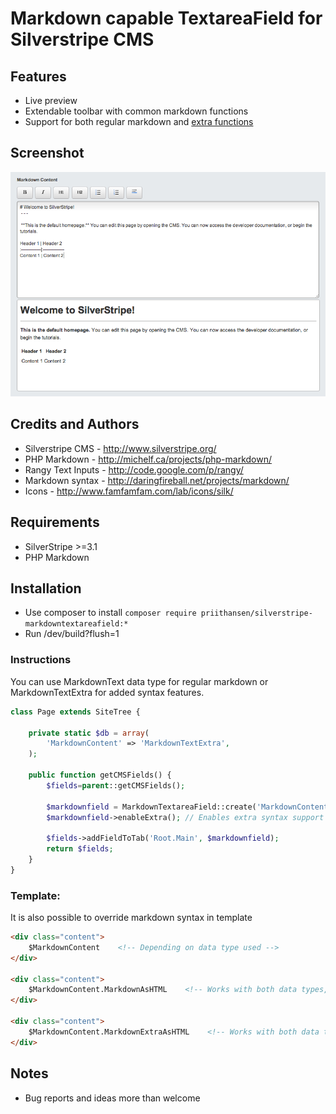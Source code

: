 # Markdown capable TextareaField for Silverstripe CMS

## Features
 * Live preview
 * Extendable toolbar with common markdown functions
 * Support for both regular markdown and [extra functions](http://michelf.ca/projects/php-markdown/extra)

## Screenshot

![Alt text](/templates/images/screenshot.png?raw=true)

## Credits and Authors

 * Silverstripe CMS - <http://www.silverstripe.org/>
 * PHP Markdown - <http://michelf.ca/projects/php-markdown/>
 * Rangy Text Inputs - <http://code.google.com/p/rangy/>
 * Markdown syntax - <http://daringfireball.net/projects/markdown/>
 * Icons - <http://www.famfamfam.com/lab/icons/silk/>

## Requirements

 * SilverStripe >=3.1
 * PHP Markdown

## Installation
 
 * Use composer to install `composer require priithansen/silverstripe-markdowntextareafield:*`
 * Run /dev/build?flush=1

### Instructions

You can use MarkdownText data type for regular markdown or MarkdownTextExtra for added syntax features.

```php
class Page extends SiteTree {

    private static $db = array(
        'MarkdownContent' => 'MarkdownTextExtra',
    );

    public function getCMSFields() {
        $fields=parent::getCMSFields();

        $markdownfield = MarkdownTextareaField::create('MarkdownContent');
        $markdownfield->enableExtra(); // Enables extra syntax support for fields live preview.

        $fields->addFieldToTab('Root.Main', $markdownfield);        
        return $fields;
    }
}
```

### Template:

It is also possible to override markdown syntax in template

```html
<div class="content">
    $MarkdownContent    <!-- Depending on data type used -->
</div>

<div class="content">
    $MarkdownContent.MarkdownAsHTML    <!-- Works with both data types, regular markdown -->
</div>
    
<div class="content">
    $MarkdownContent.MarkdownExtraAsHTML    <!-- Works with both data types, extended syntax -->
</div>
```

## Notes

 * Bug reports and ideas more than welcome